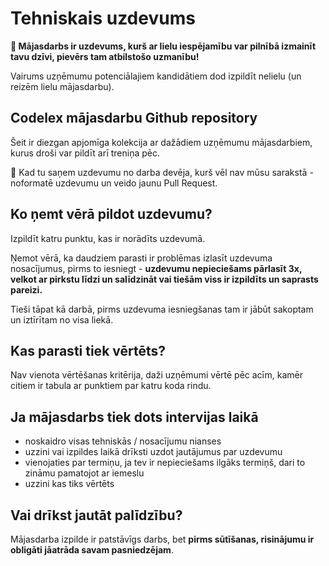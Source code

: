 # Tehniskais uzdevums

**🚨 Mājasdarbs ir uzdevums, kurš ar lielu iespējamību var pilnībā izmainīt tavu dzīvi, pievērs tam atbilstošo uzmanību!**

Vairums uzņēmumu potenciālajiem kandidātiem dod izpildīt nelielu (un reizēm lielu mājasdarbu).

## Codelex mājasdarbu Github repository

Šeit ir diezgan apjomīga kolekcija ar dažādiem uzņēmumu mājasdarbiem, kurus droši var pildīt arī treniņa pēc.

🚨 Kad tu saņem uzdevumu no darba devēja, kurš vēl nav mūsu sarakstā - noformatē uzdevumu un veido jaunu Pull Request.

## Ko ņemt vērā pildot uzdevumu?

Izpildīt katru punktu, kas ir norādīts uzdevumā.

Ņemot vērā, ka daudziem parasti ir problēmas izlasīt uzdevuma nosacījumus, pirms to iesniegt - **uzdevumu nepieciešams pārlasīt 3x, velkot ar pirkstu līdzi un salīdzināt vai tiešām viss ir izpildīts un saprasts pareizi.**

Tieši tāpat kā darbā, pirms uzdevuma iesniegšanas tam ir jābūt sakoptam un iztīrītam no visa liekā.

## Kas parasti tiek vērtēts?

Nav vienota vērtēšanas kritērija, daži uzņēmumi vērtē pēc acīm, kamēr citiem ir tabula ar punktiem par katru koda rindu.

## Ja mājasdarbs tiek dots intervijas laikā

- noskaidro visas tehniskās / nosacījumu nianses
- uzzini vai izpildes laikā drīksti uzdot jautājumus par uzdevumu
- vienojaties par termiņu, ja tev ir nepieciešams ilgāks termiņš, dari to zināmu pamatojot ar iemeslu
- uzzini kas tiks vērtēts

## Vai drīkst jautāt palīdzību?

Mājasdarba izpilde ir patstāvīgs darbs, bet **pirms sūtīšanas, risinājumu ir obligāti jāatrāda savam pasniedzējam**.
